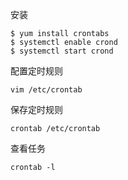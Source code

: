 安装

```
$ yum install crontabs
$ systemctl enable crond
$ systemctl start crond
```

配置定时规则

```
vim /etc/crontab
```

保存定时规则

```
crontab /etc/crontab
```

查看任务

```
crontab -l
```

